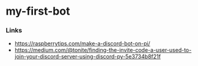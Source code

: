 # my-first-bot
### Links
- https://raspberrytips.com/make-a-discord-bot-on-pi/
- https://medium.com/@tonite/finding-the-invite-code-a-user-used-to-join-your-discord-server-using-discord-py-5e3734b8f21f

